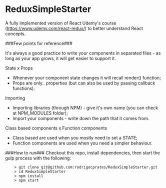 # ReduxSimpleStarter

A fully implemented version of React Udemy's course (https://www.udemy.com/react-redux/) to better understand React concepts.

###Few points for reference###

It's always a good practice to write your components in separated files - as long as your app grows, it will get easier to support it.

State x Props
- Whenever your component state changes it will recall render() function;
- Props are only.. properties (but can also be used by passing callback functions).

Importing
- Importing libraries (through NPM) - give it's own name (you can check at NPM_MODULES folder);
- Import your components - write down the path that it comes from.

Class based components x Function components
- Class based are used when you mostly need to set a STATE;
- Function components are used when you need a simpler behaviour.

###How to run###
Checkout this repo, install dependencies, then start the gulp process with the following:

```
	> git clone git@github.com:rodrigocprates/ReduxSimpleStarter.git
	> cd ReduxSimpleStarter
	> npm install
	> npm start
```
